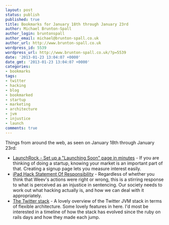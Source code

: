 ```yaml
---
layout: post
status: publish
published: true
title: Bookmarks for January 18th through January 23rd
author: Michael Brunton-Spall
author_login: bruntonspall
author_email: michael@brunton-spall.co.uk
author_url: http://www.brunton-spall.co.uk
wordpress_id: 5539
wordpress_url: http://www.brunton-spall.co.uk/?p=5539
date: '2013-01-23 13:04:07 +0000'
date_gmt: '2013-01-23 13:04:07 +0000'
categories:
- bookmarks
tags:
- twitter
- hacking
- blog
- bookmarked
- startup
- marketing
- architecture
- jvm
- injustice
- launch
comments: true
---
```

<p>Things from around the web, as seen on January 18th through January 23rd:</p>
<ul>
<li><a href="http://launchrock.com/">LaunchRock - Set up a "Launching Soon" page in minutes</a> - If you are thinking of doing a startup, knowing your market is an important part of that.  Creating a signup page lets you measure interest easily.</li>
<li><a href="http://techcrunch.com/2013/01/21/ipad-hack-statement-of-responsibility/">iPad Hack Statement Of Responsibility</a> - Regardless of whether you think that Weev&#039;s actions were right or wrong, this is a stirring response to what is perceived as an injustice in sentencing.  Our society needs to work out what hacking actually is, and how we can deal with it appropriately.</li>
<li><a href="http://blog.oskarsson.nu/post/40196324612/the-twitter-stack">The Twitter stack</a> - A lovely overview of the Twitter JVM stack in terms of flexible architecture.  Some lovely features in here.  I&#039;d most be interested in a timeline of how the stack has evolved since the ruby on rails days and how they made each jump.</li>
</ul>
